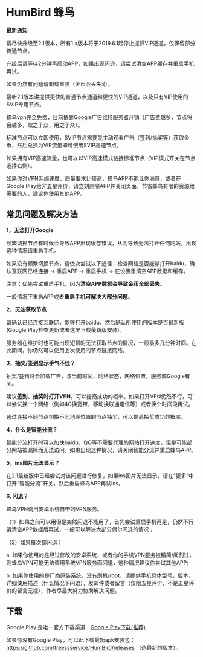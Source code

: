 # HumBird 蜂鸟

**最新通知**

请尽快升级至2.1版本，所有1.x版本将于2019.6.1起停止提供VIP通道，仅保留部分普通节点。

升级后请等待2分钟再启动APP，如果出现闪退，请尝试清空APP缓存并重启手机再试。

如果仍然有问题请卸载重装（金币会丢失:(）。

最新2.1版本讲提供更快的普通节点通道和更快的VIP通道，以及只有VIP使用的SVIP专用节点。




蜂鸟vpn完全免费，目前依靠Google广告维持服务器开销（广告费越多，节点将会越多，取之于众，用之于众）。

标准节点可以立即使用，SVIP节点需要先主动观看广告（签到/抽奖等）获取金币，然后兑换为VIP流量即可使用SVIP高速节点。

如果拥有VIP高速流量，也可以以VIP高速模式链接标准节点（VIP模式开关在节点选择右侧）。

如果你对VPN网络速度、质量要求比较高，蜂鸟APP不能让你满意，或者在Google Play给非五星评价，请立刻删除APP并关闭页面，节省蜂鸟有限的资源给需要的人，建议你使用其他APP。
 
 ## 常见问题及解决方法
  
**1，无法打开Google**
 
 频繁切换节点有时候会导致APP出现缓存错误，从而导致无法打开任何网站。出现这种情况请重启手机。
 
 如果没有频繁切换节点，请依次尝试以下途径：检查网络是否能够打开baidu，确认互联网已经连接 -> 重启APP -> 重启手机 -> 在设置里清空APP数据和缓存。
 
 注意：优先尝试重启手机，因为**清空APP数据会导致金币全部丢失**。
 
 一般情况下重启APP或者**重启手机可解决大部分问题**。
 
 
 **2，无法获取节点**
 
 请确认已经连接互联网，能够打开baidu，然后确认所使用的版本是否最新版(Google Play检查更新或者这里下载最新版安装)。
 
 服务器在维护时也可能出现短暂的无法获取节点的情况，一般最多几分钟时间。在此期间，你仍然可以使用上次使用的节点链接网络。
 
 
**3，抽奖/签到显示手气不佳？**

抽奖/签到时会加载广告，与当前时间，网络状态，网络位置，服务商Google有关。

建议**签到、抽奖时打开VPN**，可以提高成功的概率。如果打开VPN仍然不行，可以尝试换一个网络（例如4G换宽带，移动换联通电信等）或者换个时间段再试。

通过连接不同节点切换不同地理位置的节点抽奖，可以提高抽奖成功的概率。

**4，什么是智能分流？**

智能分流打开时可以加快baidu、QQ等不需要代理的网站打开速度，但是可能部分网站被漏掉而无法访问。如果出现这种情况，请关闭智能分流并重启蜂鸟APP。


**5，ins图片无法显示？**

在2.1最新版中已经尝试对该问题进行修复，如果ins图片无法显示，请在“更多”中打开“智能分流”开关，然后重启蜂鸟APP再试ins。


**6, 闪退？**

蜂鸟VPN调用安卓系统自带的VPN服务。

（1）如果之前可以用但是突然闪退不能用了，首先尝试重启手机再是，仍然不行请清空APP数据后再试，一般可以解决大部分偶尔闪退的情况；

（2）如果每次都闪退：

   a. 如果你使用的是经过修改的安卓系统，或者你的手机VPN服务被精简/阉割过，则蜂鸟VPN可能无法调用系统VPN服务而闪退，这种情况建议你尝试其他APP;

   b. 如果你使用的是厂商原装系统，没有刷机/root，请提供手机具体型号，版本，详细使用描述（什么情况下闪退），发邮件或者留言（仅限五星评价，不是五星评价的留言无视），作者尽最大努力协助解决问题。




 ## 下载
 
Google Play 是唯一官方下载渠道：[Google Play下载(推荐)](https://play.google.com/store/apps/details?id=com.young.ss)

如果你没有Google Play，可以此下载最新apk安装包： https://github.com/freessservice/HumBird/releases （选最新的版本）。
